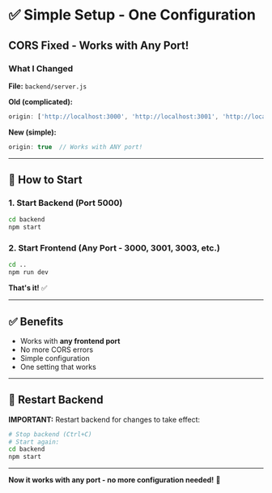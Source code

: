 # ✅ Simple Setup - One Configuration

## CORS Fixed - Works with Any Port!

### What I Changed
**File:** `backend/server.js`

**Old (complicated):**
```javascript
origin: ['http://localhost:3000', 'http://localhost:3001', 'http://localhost:3002', 'http://localhost:3003']
```

**New (simple):**
```javascript
origin: true  // Works with ANY port!
```

---

## 🚀 How to Start

### 1. Start Backend (Port 5000)
```bash
cd backend
npm start
```

### 2. Start Frontend (Any Port - 3000, 3001, 3003, etc.)
```bash
cd ..
npm run dev
```

**That's it!** ✅

---

## ✅ Benefits

- Works with **any frontend port**
- No more CORS errors
- Simple configuration
- One setting that works

---

## 🔄 Restart Backend

**IMPORTANT:** Restart backend for changes to take effect:

```bash
# Stop backend (Ctrl+C)
# Start again:
cd backend
npm start
```

---

**Now it works with any port - no more configuration needed!** 🎉
